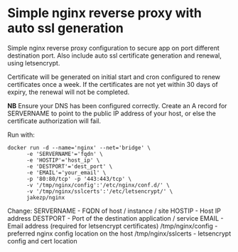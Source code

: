 # Simple nginx reverse proxy with auto ssl generation

Simple nginx reverse proxy configuration to secure app on port different destination port. Also include auto ssl certificate generation and renewal, using letsencrypt.

Certificate will be generated on initial start and cron configured to renew certificates once a week. If the certificates are not yet within 30 days of expiry, the renewal will not be completed.

**NB** Ensure your DNS has been configured correctly. Create an A record for SERVERNAME to point to the public IP address of your host, or else the certificate authorization will fail.

Run with:
```
docker run -d --name='nginx' --net='bridge' \
      -e 'SERVERNAME'='fqdn' \
      -e 'HOSTIP'='host_ip' \
      -e 'DESTPORT'='dest_port' \
      -e 'EMAIL'='your_email' \
      -p '80:80/tcp' -p '443:443/tcp' \
      -v '/tmp/nginx/config':'/etc/nginx/conf.d/' \
      -v '/tmp/nginx/sslcerts':'/etc/letsencrypt/' \
      jakezp/nginx
```

Change:
SERVERNAME - FQDN of host / instance / site
HOSTIP - Host IP address
DESTPORT - Port of the destination application / service
EMAIL - Email address (required for letsencrypt certificates)
/tmp/nginx/config - preferred nginx config location on the host
/tmp/nginx/sslcerts - letsencrypt config and cert location
